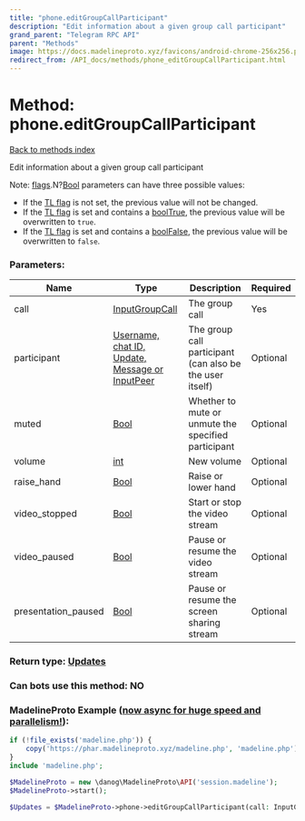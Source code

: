 ```yaml
---
title: "phone.editGroupCallParticipant"
description: "Edit information about a given group call participant"
grand_parent: "Telegram RPC API"
parent: "Methods"
image: https://docs.madelineproto.xyz/favicons/android-chrome-256x256.png
redirect_from: /API_docs/methods/phone_editGroupCallParticipant.html
---
```

# Method: phone.editGroupCallParticipant
[Back to methods index](index.html)



Edit information about a given group call participant

Note: [flags](https://core.telegram.org/mtproto/TL-combinators#conditional-fields).N?[Bool](../types/Bool.html) parameters can have three possible values:

- If the [TL flag](https://core.telegram.org/mtproto/TL-combinators#conditional-fields) is not set, the previous value will not be changed.
- If the [TL flag](https://core.telegram.org/mtproto/TL-combinators#conditional-fields) is set and contains a [boolTrue](../constructors/boolTrue.html), the previous value will be overwritten to `true`.
- If the [TL flag](https://core.telegram.org/mtproto/TL-combinators#conditional-fields) is set and contains a [boolFalse](../constructors/boolFalse.html), the previous value will be overwritten to `false`.

### Parameters:

| Name     |    Type       | Description | Required |
|----------|---------------|-------------|----------|
|call|[InputGroupCall](/API_docs/types/InputGroupCall.html) | The group call | Yes|
|participant|[Username, chat ID, Update, Message or InputPeer](/API_docs/types/InputPeer.html) | The group call participant (can also be the user itself) | Optional|
|muted|[Bool](/API_docs/types/Bool.html) | Whether to mute or unmute the specified participant | Optional|
|volume|[int](/API_docs/types/int.html) | New volume | Optional|
|raise\_hand|[Bool](/API_docs/types/Bool.html) | Raise or lower hand | Optional|
|video\_stopped|[Bool](/API_docs/types/Bool.html) | Start or stop the video stream | Optional|
|video\_paused|[Bool](/API_docs/types/Bool.html) | Pause or resume the video stream | Optional|
|presentation\_paused|[Bool](/API_docs/types/Bool.html) | Pause or resume the screen sharing stream | Optional|


### Return type: [Updates](/API_docs/types/Updates.html)

### Can bots use this method: **NO**


### MadelineProto Example ([now async for huge speed and parallelism!](https://docs.madelineproto.xyz/docs/ASYNC.html)):


```php
if (!file_exists('madeline.php')) {
    copy('https://phar.madelineproto.xyz/madeline.php', 'madeline.php');
}
include 'madeline.php';

$MadelineProto = new \danog\MadelineProto\API('session.madeline');
$MadelineProto->start();

$Updates = $MadelineProto->phone->editGroupCallParticipant(call: InputGroupCall, participant: InputPeer, muted: Bool, volume: int, raise_hand: Bool, video_stopped: Bool, video_paused: Bool, presentation_paused: Bool, );
```

